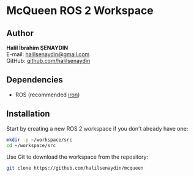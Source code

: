 # McQueen ROS 2 Workspace

## Author

**Halil İbrahim ŞENAYDIN**  
E-mail: halilsenaydin@gmail.com  
GitHub: [github.com/halilsenaydin](https://github.com/halilsenaydin)

## Dependencies

- ROS (recommended [iron](https://docs.ros.org/en/iron/Installation/Ubuntu-Install-Debs.html))

## Installation

Start by creating a new ROS 2 workspace if you don't already have one:

```bash
mkdir -p ~/workspace/src
cd ~/workspace/src
```

Use Git to download the workspace from the repository:

```bash
git clone https://github.com/halilsenaydin/mcqueen
```
